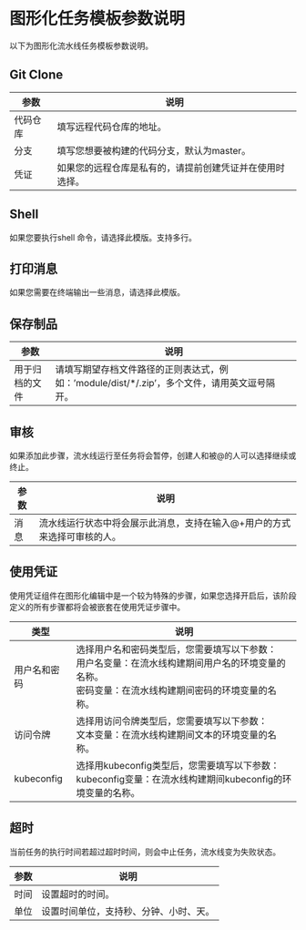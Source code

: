 # 图形化任务模板参数说明

以下为图形化流水线任务模板参数说明。

## **Git Clone**

| 参数     | 说明                                                     |
| -------- | -------------------------------------------------------- |
| 代码仓库 | 填写远程代码仓库的地址。                                 |
| 分支     | 填写您想要被构建的代码分支，默认为master。               |
| 凭证     | 如果您的远程仓库是私有的，请提前创建凭证并在使用时选择。 |

## Shell

如果您要执行shell 命令，请选择此模版。支持多行。

## 打印消息

如果您需要在终端输出一些消息，请选择此模版。

## 保存制品

| 参数           | 说明                                                         |
| -------------- | ------------------------------------------------------------ |
| 用于归档的文件 | 请填写期望存档文件路径的正则表达式，例如：’module/dist/*/.zip’，多个文件，请用英文逗号隔开。 |

## 审核

如果添加此步骤，流水线运行至任务将会暂停，创建人和被@的人可以选择继续或终止。

| 参数 | 说明                                                         |
| ---- | ------------------------------------------------------------ |
| 消息 | 流水线运行状态中将会展示此消息，支持在输入@+用户的方式来选择可审核的人。 |

## 使用凭证

使用凭证组件在图形化编辑中是一个较为特殊的步骤，如果您选择开启后，该阶段定义的所有步骤都将会被嵌套在使用凭证步骤中。

| 类型         | 说明                                                         |
| ------------ | ------------------------------------------------------------ |
| 用户名和密码 | 选择用户名和密码类型后，您需要填写以下参数：<br />用户名变量：在流水线构建期间用户名的环境变量的名称。<br />密码变量：在流水线构建期间密码的环境变量的名称。 |
| 访问令牌     | 选择用访问令牌类型后，您需要填写以下参数：<br />文本变量：在流水线构建期间文本的环境变量的名称。 |
| kubeconfig   | 选择用kubeconfig类型后，您需要填写以下参数：<br />kubeconfig变量：在流水线构建期间kubeconfig的环境变量的名称。 |

## 超时

当前任务的执行时间若超过超时时间，则会中止任务，流水线变为失败状态。

| 参数 | 说明                                   |
| ---- | -------------------------------------- |
| 时间 | 设置超时的时间。                       |
| 单位 | 设置时间单位，支持秒、分钟、小时、天。 |